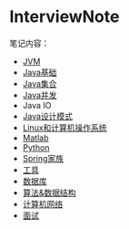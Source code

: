 # InterviewNote
笔记内容：
- [JVM](https://github.com/orangehaswing/OrdinaryNote/tree/master/JVM)
- [Java基础](https://github.com/orangehaswing/OrdinaryNote/tree/master/Java%E5%9F%BA%E7%A1%80)
- [Java集合](https://github.com/orangehaswing/OrdinaryNote/tree/master/Java%E9%9B%86%E5%90%88)
- [Java并发](https://github.com/orangehaswing/OrdinaryNote/tree/master/Java%E5%B9%B6%E5%8F%91)
- Java IO
- [Java设计模式](https://github.com/orangehaswing/OrdinaryNote/tree/master/Java%E8%AE%BE%E8%AE%A1%E6%A8%A1%E5%BC%8F)
- [Linux和计算机操作系统](https://github.com/orangehaswing/OrdinaryNote/tree/master/Linux%E5%92%8C%E8%AE%A1%E7%AE%97%E6%9C%BA%E6%93%8D%E4%BD%9C%E7%B3%BB%E7%BB%9F)
- [Matlab](https://github.com/orangehaswing/OrdinaryNote/tree/master/Matlab)
- [Python](https://github.com/orangehaswing/OrdinaryNote/tree/master/Python)
- [Spring家族](https://github.com/orangehaswing/OrdinaryNote/tree/master/Spring%E5%AE%B6%E6%97%8F)
- [工具](https://github.com/orangehaswing/OrdinaryNote/tree/master/%E5%B7%A5%E5%85%B7)
- [数据库](https://github.com/orangehaswing/OrdinaryNote/tree/master/%E6%95%B0%E6%8D%AE%E5%BA%93)
- [算法&数据结构](https://github.com/orangehaswing/OrdinaryNote/tree/master/%E7%AE%97%E6%B3%95%26%E6%95%B0%E6%8D%AE%E7%BB%93%E6%9E%84)
- [计算机网络](https://github.com/orangehaswing/OrdinaryNote/tree/master/%E8%AE%A1%E7%AE%97%E6%9C%BA%E7%BD%91%E7%BB%9C)
- [面试](https://github.com/orangehaswing/OrdinaryNote/tree/master/%E9%9D%A2%E8%AF%95)

